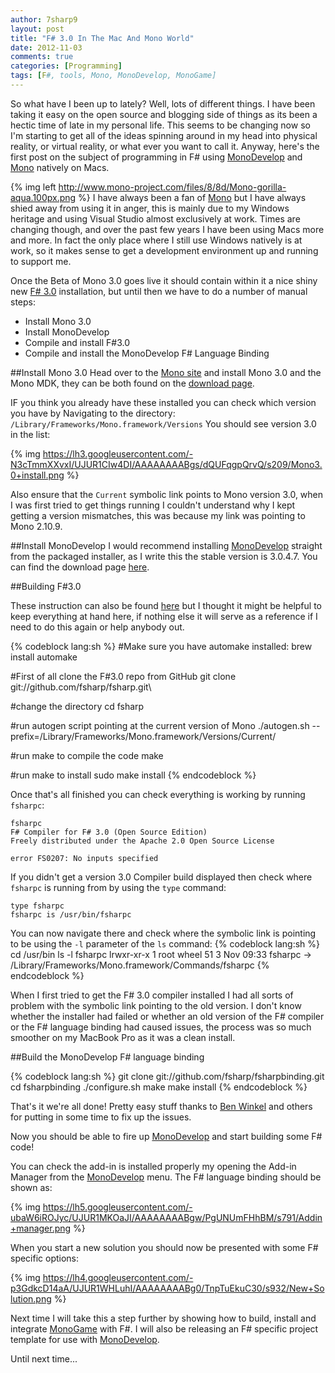 ```yaml
---
author: 7sharp9
layout: post
title: "F# 3.0 In The Mac And Mono World"
date: 2012-11-03
comments: true
categories: [Programming]
tags: [F#, tools, Mono, MonoDevelop, MonoGame]
---
```

So what have I been up to lately?  Well, lots of different things.  I have been taking it easy on the open source and blogging side of things as its been a hectic time of late in my personal life.  This seems to be changing now so I'm starting to get all of the ideas spinning around in my head into physical reality, or virtual reality, or what ever you want to call it.  Anyway, here's the first post on the subject of programming in F# using [MonoDevelop] and [Mono] natively on Macs.  <!-- more -->

{% img left http://www.mono-project.com/files/8/8d/Mono-gorilla-aqua.100px.png %}
I have always been a fan of [Mono] but I have always shied away from using it in anger, this is mainly due to my Windows heritage and using Visual Studio almost exclusively at work.  Times are changing though, and over the past few years I have been using Macs more and more.  In fact the only place where I still use Windows natively is at work, so it makes sense to get a development environment up and running to support me.  

Once the Beta of Mono 3.0 goes live it should contain within it a nice shiny new [F# 3.0][F#] installation, but until then we have to do a number of manual steps:

*   Install Mono 3.0
*   Install MonoDevelop
*   Compile and install F#3.0
*   Compile and install the MonoDevelop F# Language Binding

##Install Mono 3.0
Head over to the [Mono site] and install Mono 3.0 and the Mono MDK, they can be both found on the [download page][Mono].

IF you think you already have these installed you can check which version you have by Navigating to the directory: `/Library/Frameworks/Mono.framework/Versions`
You should see version 3.0 in the list:  

{% img https://lh3.googleusercontent.com/-N3cTmmXXvxI/UJUR1CIw4DI/AAAAAAAABgs/dQUFqgpQrvQ/s209/Mono3.0+install.png %}

Also ensure that the `Current` symbolic link points to Mono version 3.0, when I was first tried to get things running I couldn't understand why I kept getting a version mismatches, this was because my link was pointing to Mono 2.10.9.  

##Install MonoDevelop
I would recommend installing [MonoDevelop] straight from the packaged installer, as I write this the stable version is 3.0.4.7.  You can find the download page [here](http://monodevelop.com/Download).  

##Building F#3.0

These instruction can also be found [here][F#GitHub] but I thought it might be helpful to keep everything at hand here, if nothing else it will serve as a reference if I need to do this again or help anybody out.

{% codeblock lang:sh %}
#Make sure you have automake installed:
brew install automake

#First of all clone the F#3.0 repo from GitHub
git clone git://github.com/fsharp/fsharp.git\

#change the directory
cd fsharp

#run autogen script pointing at the current version of Mono
./autogen.sh --prefix=/Library/Frameworks/Mono.framework/Versions/Current/

#run make to compile the code
make

#run make to install
sudo make install
{% endcodeblock %}

Once that's all finished you can check everything is working by running `fsharpc`:

```
fsharpc
F# Compiler for F# 3.0 (Open Source Edition)
Freely distributed under the Apache 2.0 Open Source License

error FS0207: No inputs specified
```

If you didn't get a version 3.0 Compiler build displayed then check where `fsharpc` is running from by using the `type` command: 
```
type fsharpc
fsharpc is /usr/bin/fsharpc
```

You can now navigate there and check where the symbolic link is pointing to be using the `-l` parameter of the `ls` command:
{% codeblock lang:sh %}
cd /usr/bin
ls -l fsharpc
lrwxr-xr-x  1 root  wheel  51  3 Nov 09:33 fsharpc -> /Library/Frameworks/Mono.framework/Commands/fsharpc
{% endcodeblock %}

When I first tried to get the F# 3.0 compiler installed I had all sorts of problem with the symbolic link pointing to the old version.  I don't know whether the installer had failed or whether an old version of the F# compiler or the F# language binding had caused issues, the process was so much smoother on my MacBook Pro as it was a clean install.

##Build the MonoDevelop F# language binding

{% codeblock lang:sh %}
git clone git://github.com/fsharp/fsharpbinding.git
cd fsharpbinding
./configure.sh
make
make install
{% endcodeblock %}

That's it we're all done!  Pretty easy stuff thanks to [Ben Winkel] and others for putting in some time to fix up the issues.  

Now you should be able to fire up [MonoDevelop] and start building some F# code!

You can check the add-in is installed properly my opening the Add-in Manager from the [MonoDevelop] menu.  The F# language binding should be shown as:

{% img https://lh5.googleusercontent.com/-ubaW6iROJyc/UJUR1MKOaJI/AAAAAAAABgw/PgUNUmFHhBM/s791/Addin+manager.png %}

When you start a new solution you should now be presented with some F# specific options:

{% img https://lh4.googleusercontent.com/-p3GdkcD14aA/UJUR1WHLuhI/AAAAAAAABg0/TnpTuEkuC30/s932/New+Solution.png %}

Next time I will take this a step further by showing how to build, install and integrate [MonoGame] with F#.  I will also be releasing an F# specific project template for use with [MonoDevelop].

Until next time...

[Ben Winkel]: http://twitter.com/winkler_ben
[F#]: http://msdn.microsoft.com/en-us/vstudio/hh388569
[F#GitHub]: https://github.com/fsharp/fsharp
[Mono]: http://www.mono-project.com/What_is_Mono
[MonoDevelop]: http://monodevelop.com
[Mono Site]: http://www.go-mono.com/mono-downloads/download.html
[MonoGame]: http://monogame.codeplex.com